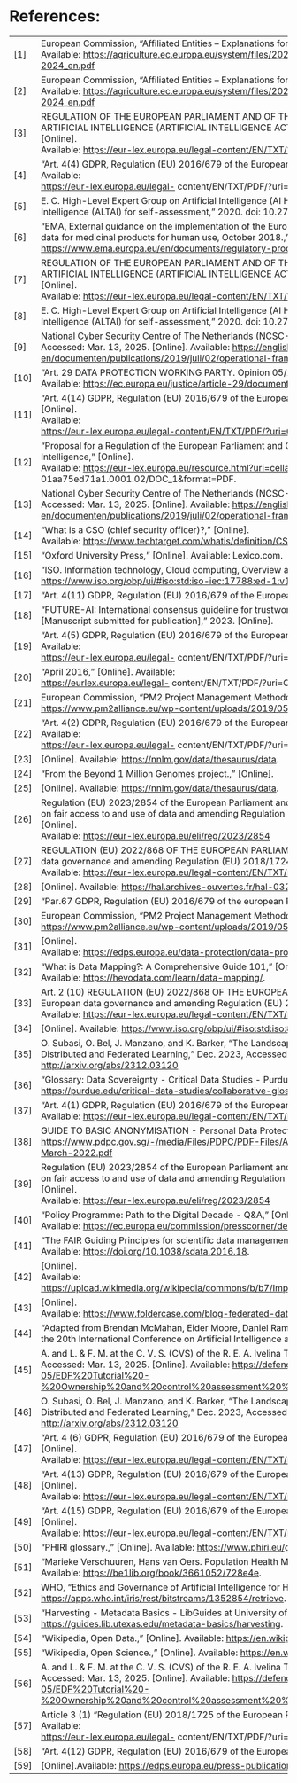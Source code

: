 # References:

|||
|-|-|
|<a name="ref-1">[1]</a>|European Commission, “Affiliated Entities – Explanations for IMCAP 2024,” 2024. Accessed: Mar. 13, 2025. [Online]. Available: https://agriculture.ec.europa.eu/system/files/2023-10/affiliated-entities-explanations-imcap-2024_en.pdf|
|<a name="ref-2">[2]</a>|European Commission, “Affiliated Entities – Explanations for IMCAP 2024,” 2024. Accessed: Mar. 13, 2025. [Online]. Available: https://agriculture.ec.europa.eu/system/files/2023-10/affiliated-entities-explanations-imcap-2024_en.pdf|
|<a name="ref-3">[3]</a>|REGULATION OF THE EUROPEAN PARLIAMENT AND OF THE COUNCIL LAYING DOWN HARMONISED RULES ON ARTIFICIAL INTELLIGENCE (ARTIFICIAL INTELLIGENCE ACT) AND AMENDING CERTAIN UNION LEGISLATIVE ACTS [Online]. <br>Available: https://eur-lex.europa.eu/legal-content/EN/TXT/?uri=celex%3A52021PC0206|
|<a name="ref-4">[4]</a>|“Art. 4(4) GDPR, Regulation (EU) 2016/679 of the European Parliament and of the Council,” 27 April 2016. [Online]. Available: <br>https://eur-lex.europa.eu/legal- content/EN/TXT/PDF/?uri=CELEX:32016R0679&from=es.|
|<a name="ref-5">[5]</a>|E. C. High-Level Expert Group on Artificial Intelligence (AI HLEG), “The Assessment List for Trustworthy Artificial Intelligence (ALTAI) for self-assessment,” 2020. doi: 10.2759/002360.|
|<a name="ref-6">[6]</a>|“EMA, External guidance on the implementation of the European Medicines Agency policy on the publication of clinical data for medicinal products for human use, October 2018.,” [Online]. Available: https://www.ema.europa.eu/en/documents/regulatory-procedural-guid.|
|<a name="ref-7">[7]</a>|REGULATION OF THE EUROPEAN PARLIAMENT AND OF THE COUNCIL LAYING DOWN HARMONISED RULES ON ARTIFICIAL INTELLIGENCE (ARTIFICIAL INTELLIGENCE ACT) AND AMENDING CERTAIN UNION LEGISLATIVE ACTS [Online]. <br>Available: https://eur-lex.europa.eu/legal-content/EN/TXT/?uri=celex%3A52021PC0206|
|<a name="ref-8">[8]</a>|E. C. High-Level Expert Group on Artificial Intelligence (AI HLEG), “The Assessment List for Trustworthy Artificial Intelligence (ALTAI) for self-assessment,” 2020. doi: 10.2759/002360.|
|<a name="ref-9">[9]</a>|National Cyber Security Centre of The Netherlands (NCSC-NL), “Operational Framework NCSC-NL,” 2019. Accessed: Mar. 13, 2025. [Online]. Available: https://english.ncsc.nl/binaries/ncsc-en/documenten/publications/2019/juli/02/operational-framework-and-rfc2350/190321_Operational_framework.pdf|
|<a name="ref-10">[10]</a>|“Art. 29 DATA PROTECTION WORKING PARTY. Opinion 05/2014 on Anonymisation Techniques.” [Online].<br>Available: https://ec.europa.eu/justice/article-29/documentation/opinion-recommendation/files/2014/wp216_en.pdf|
|<a name="ref-11">[11]</a>|“Art. 4(14) GDPR, Regulation (EU) 2016/679 of the European Parliament and of the Council of 27 April 2016.,” [Online]. <br>Available:<br>https://eur-lex.europa.eu/legal-content/EN/TXT/PDF/?uri=CELEX:32016R0679&from=es.|
|<a name="ref-12">[12]</a>|“Proposal for a Regulation of the European Parliament and Council laying down harmonised rules on Artificial Intelligence,” [Online]. <br>Available: https://eur-lex.europa.eu/resource.html?uri=cellar:e0649735-a372-11eb-9585- 01aa75ed71a1.0001.02/DOC_1&format=PDF.|
|<a name="ref-13">[13]</a>|National Cyber Security Centre of The Netherlands (NCSC-NL), “Operational Framework NCSC-NL,” 2019. Accessed: Mar. 13, 2025. [Online]. Available: https://english.ncsc.nl/binaries/ncsc-en/documenten/publications/2019/juli/02/operational-framework-and-rfc2350/190321_Operational_framework.pdf|
|<a name="ref-14">[14]</a>|“What is a CSO (chief security officer)?,” [Online]. <br>Available: https://www.techtarget.com/whatis/definition/CSO-Chief-Security-Officer.|
|<a name="ref-15">[15]</a>|“Oxford University Press,” [Online]. Available: Lexico.com.|
|<a name="ref-16">[16]</a>|“ISO. Information technology, Cloud computing, Overview and vocabulary.,” [Online]. Available: https://www.iso.org/obp/ui/#iso:std:iso-iec:17788:ed-1:v1:en.|
|<a name="ref-17">[17]</a>|“Art. 4(11) GDPR, Regulation (EU) 2016/679 of the European Parliament and of the Council of 27,” [Online].|
|<a name="ref-18">[18]</a>|“FUTURE-AI: International consensus guideline for trustworthy and deployable artificial intelligence in healthcare. [Manuscript submitted for publication],” 2023. [Online].|
|<a name="ref-19">[19]</a>|“Art. 4(5) GDPR, Regulation (EU) 2016/679 of the European Parliament and of the Council,” 27 April 2016. [Online]. Available: <br>https://eur-lex.europa.eu/legal- content/EN/TXT/PDF/?uri=CELEX:32016R0679&from=es.|
|<a name="ref-20">[20]</a>|“April 2016,” [Online]. Available: <br>https://eurlex.europa.eu/legal- content/EN/TXT/PDF/?uri=CELEX:32016R0679&from=es .|
|<a name="ref-21">[21]</a>|European Commission, “PM2 Project Management Methodology,” 2019. Accessed: Mar. 13, 2025. [Online]. Available: https://www.pm2alliance.eu/wp-content/uploads/2019/05/PM%C2%B2-project-management-methodology.pdf|
|<a name="ref-22">[22]</a>|“Art. 4(2) GDPR, Regulation (EU) 2016/679 of the European Parliament and of the Council.,” 27 April 2016. [Online]. Available: <br>https://eur-lex.europa.eu/legal- content/EN/TXT/PDF/?uri=CELEX:32016R0679&from=es.|
|<a name="ref-23">[23]</a>|[Online]. Available: https://nnlm.gov/data/thesaurus/data.|
|<a name="ref-24">[24]</a>|“From the Beyond 1 Million Genomes project.,” [Online].|
|<a name="ref-25">[25]</a>|[Online]. Available: https://nnlm.gov/data/thesaurus/data.|
|<a name="ref-26">[26]</a>|Regulation (EU) 2023/2854 of the European Parliament and of the Council of 13 December 2023 on harmonised rules on fair access to and use of data and amending Regulation (EU) 2017/2394 and Directive (EU) 2020/1828 (Data Act) [Online]. <br>Available: https://eur-lex.europa.eu/eli/reg/2023/2854|
|<a name="ref-27">[27]</a>|REGULATION (EU) 2022/868 OF THE EUROPEAN PARLIAMENT AND OF THE COUNCIL of 30 May 2022 on European data governance and amending Regulation (EU) 2018/1724 (Data Governance Act) [Online]. <br>Available: https://eur-lex.europa.eu/legal-content/EN/TXT/HTML/?uri=CELEX:32022R0868|
|<a name="ref-28">[28]</a>|[Online]. Available: https://hal.archives-ouvertes.fr/hal-03226010.|
|<a name="ref-29">[29]</a>|“Par.67 GDPR, Regulation (EU) 2016/679 of the european Parliament and of the Council of 27,”|
|<a name="ref-30">[30]</a>|European Commission, “PM2 Project Management Methodology,” 2019. Accessed: Mar. 13, 2025. [Online]. Available: https://www.pm2alliance.eu/wp-content/uploads/2019/05/PM%C2%B2-project-management-methodology.pdf|
|<a name="ref-31">[31]</a>|[Online]. <br>Available: https://edps.europa.eu/data-protection/data-protection/glossary/d_en#data_quality.|
|<a name="ref-32">[32]</a>|“What is Data Mapping?: A Comprehensive Guide 101,” [Online]. <br>Available: https://hevodata.com/learn/data-mapping/.|
|<a name="ref-33">[33]</a>|Art. 2 (10) REGULATION (EU) 2022/868 OF THE EUROPEAN PARLIAMENT AND OF THE COUNCIL of 30 May 2022 on European data governance and amending Regulation (EU) 2018/1724 (Data Governance Act) [Online]. <br>Available: https://eur-lex.europa.eu/legal-content/EN/TXT/HTML/?uri=CELEX:32022R0868|
|<a name="ref-34">[34]</a>|[Online]. Available: https://www.iso.org/obp/ui/#iso:std:iso:8000:-2:ed-4:v1:en.|
|<a name="ref-35">[35]</a>|O. Subasi, O. Bel, J. Manzano, and K. Barker, “The Landscape of Modern Machine Learning: A Review of Machine, Distributed and Federated Learning,” Dec. 2023, Accessed: Mar. 13, 2025. [Online]. Available: http://arxiv.org/abs/2312.03120|
|<a name="ref-36">[36]</a>|“Glossary: Data Sovereignty - Critical Data Studies - Purdue University.,” [Online]. Available: https://purdue.edu/critical-data-studies/collaborative-glossary/data-sovereignty.php.|
|<a name="ref-37">[37]</a>|“Art. 4(1) GDPR, Regulation (EU) 2016/679 of the European Parliament and of the Council of 27 April 2016.,” [Online]. <br>Available: https://eur-lex.europa.eu/legal-content/EN/TXT/PDF/?uri=CELEX:32016R0679&from=es.|
|<a name="ref-38">[38]</a>|GUIDE TO BASIC ANONYMISATION - Personal Data Protection Commission Singapore Online. Available: https://www.pdpc.gov.sg/-/media/Files/PDPC/PDF-Files/Advisory-Guidelines/Guide-to-Basic-Anonymisation-31-March-2022.pdf|
|<a name="ref-39">[39]</a>|Regulation (EU) 2023/2854 of the European Parliament and of the Council of 13 December 2023 on harmonised rules on fair access to and use of data and amending Regulation (EU) 2017/2394 and Directive (EU) 2020/1828 (Data Act) [Online]. <br>Available: https://eur-lex.europa.eu/eli/reg/2023/2854|
|<a name="ref-40">[40]</a>|“Policy Programme: Path to the Digital Decade - Q&A,” [Online]. <br>Available: https://ec.europa.eu/commission/presscorner/detail/en/qanda_21_4631.|
|<a name="ref-41">[41]</a>|“The FAIR Guiding Principles for scientific data management and stewardship. Sci Data 3, 160018.,” 2016. [Online]. Available: https://doi.org/10.1038/sdata.2016.18.|
|<a name="ref-42">[42]</a>|[Online]. <br>Available: https://upload.wikimedia.org/wikipedia/commons/b/b7/Implementing_FAIR_Data_Principles_The_Role_of_Libraries.pdf.|
|<a name="ref-43">[43]</a>|[Online]. <br>Available: https://www.foldercase.com/blog-federated-data-analysis-how-to-get-started.php.|
|<a name="ref-44">[44]</a>|“Adapted from Brendan McMahan, Eider Moore, Daniel Ramage, Seth Hampson, Blaise Aguera y Arcas Proceedings of the 20th International Conference on Artificial Intelligence and Statistics, PMLR 54:1273-1282, 2017.,” [Online].|
|<a name="ref-45">[45]</a>|A. and L. & F. M. at the C. V. S. (CVS) of the R. E. A. Ivelina Tsocheva, “Ownership Control Assessment Tutorial,” 2023. Accessed: Mar. 13, 2025. [Online]. Available: https://defence-industry-space.ec.europa.eu/system/files/2024-05/EDF%20Tutorial%20-%20Ownership%20and%20control%20assessment%20%28Info%20Days%202023%29.pdf|
|<a name="ref-46">[46]</a>|O. Subasi, O. Bel, J. Manzano, and K. Barker, “The Landscape of Modern Machine Learning: A Review of Machine, Distributed and Federated Learning,” Dec. 2023, Accessed: Mar. 13, 2025. [Online]. Available: http://arxiv.org/abs/2312.03120|
|<a name="ref-47">[47]</a>|“Art. 4 (6) GDPR, Regulation (EU) 2016/679 of the European Parliament and of the Council of 27 April 2016.,” [Online]. <br>Available: https://eur-lex.europa.eu/legal-content/EN/TXT/PDF/?uri=CELEX:32016R0679&from=es.|
|<a name="ref-48">[48]</a>|“Art. 4(13) GDPR, Regulation (EU) 2016/679 of the European Parliament and of the Council of 27 April 2016.,” [Online]. <br>Available: https://eur-lex.europa.eu/legal-content/EN/TXT/PDF/?uri=CELEX:32016R0679&from=es.|
|<a name="ref-49">[49]</a>|“Art. 4(15) GDPR, Regulation (EU) 2016/679 of the European Parliament and of the Council of 27 April 2016.,” [Online]. <br>Available: https://eur-lex.europa.eu/legal-content/EN/TXT/PDF/?uri=CELEX:32016R0679&from=es.|
|<a name="ref-50">[50]</a>|“PHIRI glossary.,” [Online]. Available: https://www.phiri.eu/glossary.|
|<a name="ref-51">[51]</a>|“Marieke Verschuuren, Hans van Oers. Population Health Monitoring: Climbing the Information Pyramid.,” [Online]. Available: https://be1lib.org/book/3661052/728e4e.|
|<a name="ref-52">[52]</a>|WHO, “Ethics and Governance of Artificial Intelligence for Health.,” 2021. [Online]. Available: https://apps.who.int/iris/rest/bitstreams/1352854/retrieve.|
|<a name="ref-53">[53]</a>|“Harvesting - Metadata Basics - LibGuides at University of Texas at Austin.,” [Online]. Available: https://guides.lib.utexas.edu/metadata-basics/harvesting.|
|<a name="ref-54">[54]</a>|“Wikipedia, Open Data.,” [Online]. Available: https://en.wikipedia.org/wiki/Open_data.|
|<a name="ref-55">[55]</a>|“Wikipedia, Open Science.,” [Online]. Available: https://en.wikipedia.org/wiki/Open_science.|
|<a name="ref-56">[56]</a>|A. and L. & F. M. at the C. V. S. (CVS) of the R. E. A. Ivelina Tsocheva, “Ownership Control Assessment Tutorial,” 2023. Accessed: Mar. 13, 2025. [Online]. Available: https://defence-industry-space.ec.europa.eu/system/files/2024-05/EDF%20Tutorial%20-%20Ownership%20and%20control%20assessment%20%28Info%20Days%202023%29.pdf|
|<a name="ref-57">[57]</a>|Article 3 (1) “Regulation (EU) 2018/1725 of the European Parliament and of the Council.,” 23 October 2018. [Online]. Available: <br>https://eur-lex.europa.eu/legal- content/EN/TXT/PDF/?uri=CELEX:32018R1725&from=EN.|
|<a name="ref-58">[58]</a>|“Art. 4(12) GDPR, Regulation (EU) 2016/679 of the European,” [Online].|
|<a name="ref-59">[59]</a>|[Online].Available: https://edps.europa.eu/press-publications/publications/techsonar/synthetic-data_en.|
